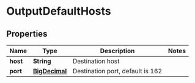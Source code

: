 # OutputDefaultHosts

## Properties
Name | Type | Description | Notes
------------ | ------------- | ------------- | -------------
**host** | **String** | Destination host | 
**port** | [**BigDecimal**](BigDecimal.md) | Destination port, default is 162 | 
